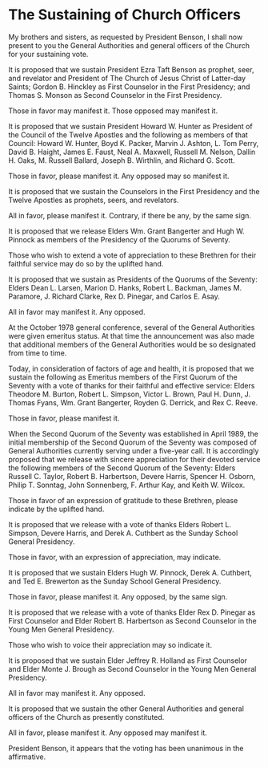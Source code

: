 # The Sustaining of Church Officers

My brothers and sisters, as requested by President Benson, I shall now present
to you the General Authorities and general officers of the Church for your
sustaining vote.

It is proposed that we sustain President Ezra Taft Benson as prophet, seer,
and revelator and President of The Church of Jesus Christ of Latter-day
Saints; Gordon B. Hinckley as First Counselor in the First Presidency; and
Thomas S. Monson as Second Counselor in the First Presidency.

Those in favor may manifest it. Those opposed may manifest it.

It is proposed that we sustain President Howard W. Hunter as President of the
Council of the Twelve Apostles and the following as members of that Council:
Howard W. Hunter, Boyd K. Packer, Marvin J. Ashton, L. Tom Perry, David B.
Haight, James E. Faust, Neal A. Maxwell, Russell M. Nelson, Dallin H. Oaks, M.
Russell Ballard, Joseph B. Wirthlin, and Richard G. Scott.

Those in favor, please manifest it. Any opposed may so manifest it.

It is proposed that we sustain the Counselors in the First Presidency and the
Twelve Apostles as prophets, seers, and revelators.

All in favor, please manifest it. Contrary, if there be any, by the same sign.

It is proposed that we release Elders Wm. Grant Bangerter and Hugh W. Pinnock
as members of the Presidency of the Quorums of Seventy.

Those who wish to extend a vote of appreciation to these Brethren for their
faithful service may do so by the uplifted hand.

It is proposed that we sustain as Presidents of the Quorums of the Seventy:
Elders Dean L. Larsen, Marion D. Hanks, Robert L. Backman, James M. Paramore,
J. Richard Clarke, Rex D. Pinegar, and Carlos E. Asay.

All in favor may manifest it. Any opposed.

At the October 1978 general conference, several of the General Authorities
were given emeritus status. At that time the announcement was also made that
additional members of the General Authorities would be so designated from time
to time.

Today, in consideration of factors of age and health, it is proposed that we
sustain the following as Emeritus members of the First Quorum of the Seventy
with a vote of thanks for their faithful and effective service: Elders
Theodore M. Burton, Robert L. Simpson, Victor L. Brown, Paul H. Dunn, J.
Thomas Fyans, Wm. Grant Bangerter, Royden G. Derrick, and Rex C. Reeve.

Those in favor, please manifest it.

When the Second Quorum of the Seventy was established in April 1989, the
initial membership of the Second Quorum of the Seventy was composed of General
Authorities currently serving under a five-year call. It is accordingly
proposed that we release with sincere appreciation for their devoted service
the following members of the Second Quorum of the Seventy: Elders Russell C.
Taylor, Robert B. Harbertson, Devere Harris, Spencer H. Osborn, Philip T.
Sonntag, John Sonnenberg, F. Arthur Kay, and Keith W. Wilcox.

Those in favor of an expression of gratitude to these Brethren, please
indicate by the uplifted hand.

It is proposed that we release with a vote of thanks Elders Robert L. Simpson,
Devere Harris, and Derek A. Cuthbert as the Sunday School General Presidency.

Those in favor, with an expression of appreciation, may indicate.

It is proposed that we sustain Elders Hugh W. Pinnock, Derek A. Cuthbert, and
Ted E. Brewerton as the Sunday School General Presidency.

Those in favor, please manifest it. Any opposed, by the same sign.

It is proposed that we release with a vote of thanks Elder Rex D. Pinegar as
First Counselor and Elder Robert B. Harbertson as Second Counselor in the
Young Men General Presidency.

Those who wish to voice their appreciation may so indicate it.

It is proposed that we sustain Elder Jeffrey R. Holland as First Counselor and
Elder Monte J. Brough as Second Counselor in the Young Men General Presidency.

All in favor may manifest it. Any opposed.

It is proposed that we sustain the other General Authorities and general
officers of the Church as presently constituted.

All in favor, please manifest it. Any opposed may manifest it.

President Benson, it appears that the voting has been unanimous in the
affirmative.

